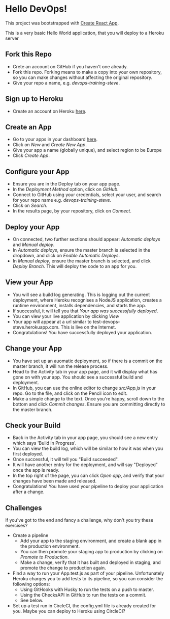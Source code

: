 # Hello DevOps!

This project was bootstrapped with [Create React App](https://github.com/facebook/create-react-app).

This is a very basic Hello World application, that you will deploy to a Heroku server

## Fork this Repo

* Crete an account on GitHub if you haven't one already.
* Fork this repo. Forking means to make a copy into your own repository, so you can make changes without affecting the original repository.
* Give your repo a name, e.g. *devops-training-steve*.

## Sign up to Heroku

* Create an account on Heroku [here](https://signup.heroku.com/).

## Create an App

* Go to your apps in your dashboard [here](https://dashboard.heroku.com/apps).
* Click on *New* and *Create New App*.
* Give your app a name (globally unique), and select region to be Europe
* Click *Create App*.

## Configure your App

* Ensure you are in the Deploy tab on your app page.
* In the *Deployment Method* option, click on *GitHub*.
* Connect to GitHub using your credentials, select your user, and search for your repo name e.g. *devops-training-steve*.
* Click on *Search*.
* In the results page, by your repository, click on *Connect*.

## Deploy your App

* On connected, two further sections should appear: *Automatic deploys* and *Manual deploy*.
* In *Automatic deploys*, ensure the master branch is selected in the dropdown, and click on *Enable Automatic Deploys*.
* In *Manual deploy*, ensure the master branch is selected, and click *Deploy Branch*. This will deploy the code to an app for you.

## View your App

* You will see a build log generating. This is logging out the current deployment, where Heroku recognises a NodeJS application, creates a runtime environment, installs dependencies, and starts the app.
* If successful, it will tell you that *Your app was successfully deployed*.
* You can view your live application by clicking *View*
* Your app will appear at a url similar to test-devops-steve.herokuapp.com. This is live on the Internet. 
* Congratulations! You have successfully deployed your application.

## Change your App

* You have set up an auomatic deployment, so if there is a commit on the master branch, it will run the release process.
* Head to the Activity tab in your app page, and it will display what has gone on with your app. You should see a successful build and deployment.
* In GitHub, you can use the online editor to change *src/App.js* in your repo. Go to the file, and click on the Pencil icon to edit.
* Make a simple change to the text. Once you're happy, scroll down to the bottom and click *Commit changes*. Ensure you are committing directly to the master branch.

## Check your Build

* Back in the Activity tab in your app page, you should see a new entry which says 'Build in Progress'.
* You can view the build log, which will be similar to how it was when you first deployed.
* Once successful, it will tell you "Build succeeded".
* It will have another entry for the deployment, and will say "Deployed" once the app is ready.
* In the top right of the page, you can click *Open app*, and verify that your changes have been made and released.
* Congratulations! You have used your pipeline to deploy your application after a change.

## Challenges

If you've got to the end and fancy a challenge, why don't you try these exercises?

* Create a pipeline
  * Add your app to the staging environment, and create a blank app in the production environment.
  * You can then promote your staging app to production by clicking on *Promote to Production*. 
  * Make a change, verify that it has built and deployed in staging, and promote the change to production again.
* Find a way to run your App.test.js as part of your pipeline. Unfortunately Heroku charges you to add tests to its pipeline, so you can consider the following options:
  * Using GitHooks with Husky to run the tests on a push to master.
  * Using the ChecksAPI in GitHub to run the tests on a commit.
  * See below.
* Set up a test run in CircleCI, the config.yml file is already created for you. Maybe you can deploy to Heroku using CircleCI?
